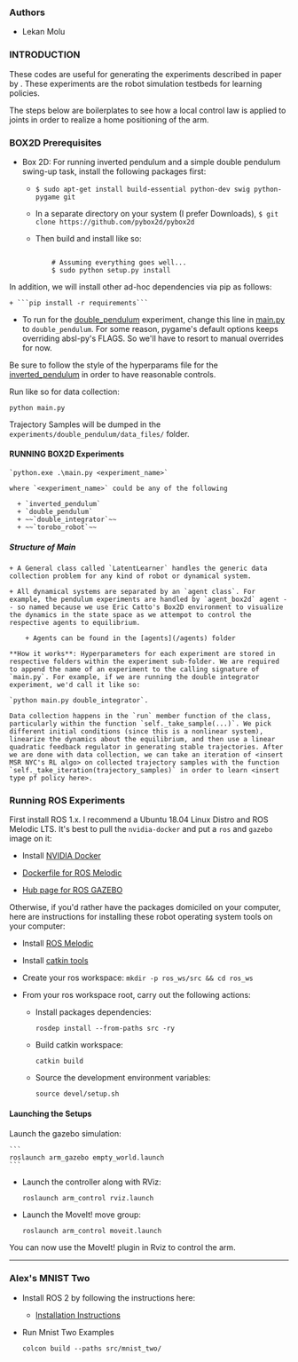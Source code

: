 ### Authors

+ Lekan Molu


### INTRODUCTION

These codes are useful for generating the experiments described in paper <such and such> by <such and such>. These experiments are the robot simulation testbeds  for learning  <such and such> policies.

The steps below are boilerplates to see how a local control law is applied to joints in order to realize a home positioning of the arm.

### BOX2D Prerequisites

+ Box 2D: For running inverted pendulum and a simple double pendulum swing-up task, install the following packages first:

    + `$ sudo apt-get install build-essential python-dev swig python-pygame git`

    + In a separate directory on your system (I prefer Downloads), `$ git clone https://github.com/pybox2d/pybox2d`

    + Then build and install like so:
      ```$ python setup.py build

          # Assuming everything goes well...
          $ sudo python setup.py install
      ```

In addition, we will install other ad-hoc dependencies via pip as follows:

    + ```pip install -r requirements```

+ To run for the [double_pendulum]() experiment, change this line in [main.py](https://github.com/robotsorcerer/LatentLearning/blob/delldevs/robots/main.py#L35) to `double_pendulum`. For some reason, pygame's default options keeps overriding absl-py's FLAGS. So we'll have to resort to manual overrides for now.

Be sure to follow the style of the hyperparams file for the [inverted_pendulum](https://github.com/robotsorcerer/LatentLearning/blob/delldevs/robots/experiments/double_pendulum/hyperparams.py) in order to have reasonable controls.

Run like so for data collection:

```python main.py```

Trajectory Samples will be dumped in the `experiments/double_pendulum/data_files/` folder.



#### RUNNING BOX2D Experiments

    `python.exe .\main.py <experiment_name>`

    where `<experiment_name>` could be any of the following

      + `inverted_pendulum`
      + `double_pendulum`
      + ~~`double_integrator`~~
      + ~~`torobo_robot`~~


##### Structure of Main

    + A General class called `LatentLearner` handles the generic data collection problem for any kind of robot or dynamical system.

    + All dynamical systems are separated by an `agent class`. For example, the pendulum experiments are handled by `agent_box2d` agent -- so named because we use Eric Catto's Box2D environment to visualize the dynamics in the state space as we attempot to control the respective agents to equilibrium.

        + Agents can be found in the [agents](/agents) folder

    **How it works**: Hyperparameters for each experiment are stored in respective folders within the experiment sub-folder. We are required to append the name of an experiment to the calling signature of `main.py`. For example, if we are running the double integrator experiment, we'd call it like so:

    `python main.py double_integrator`.

    Data collection happens in the `run` member function of the class, particularly within the function `self._take_sample(...)`. We pick different initial conditions (since this is a nonlinear system), linearize the dynamics about the equilibrium, and then use a linear quadratic feedback regulator in generating stable trajectories. After we are done with data collection, we can take an iteration of <insert MSR NYC's RL algo> on collected trajectory samples with the function `self._take_iteration(trajectory_samples)` in order to learn <insert type pf policy here>.


### Running ROS Experiments

First install ROS 1.x. I recommend a Ubuntu 18.04 Linux Distro and ROS Melodic LTS.
It's best to pull the `nvidia-docker` and put a `ros` and `gazebo` image on it:

  + Install [NVIDIA Docker](https://docs.nvidia.com/datacenter/cloud-native/container-toolkit/install-guide.html)

  + [Dockerfile for ROS Melodic](https://hub.docker.com/layers/amd64/ros/melodic/images/sha256-6c99c80a97d9a6af8b830bd34c028e9a80d42138ab0d4ab9bfa78998c70c0954?context=explore)

  + [Hub page for ROS GAZEBO](https://hub.docker.com/_/gazebo)

Otherwise, if you'd rather have the packages domiciled on your computer, here are
instructions for installing these robot operating system tools on your computer:

  + Install [ROS Melodic](http://wiki.ros.org/melodic/Installation/Ubuntu)

  + Install [catkin tools](https://catkin-tools.readthedocs.io/en/latest/installing.html)

  + Create your ros workspace: `mkdir -p ros_ws/src && cd ros_ws`

  + From your ros workspace root, carry out the following actions:

    + Install packages dependencies:

      ```
      rosdep install --from-paths src -ry
      ```

    + Build catkin workspace:

      ```
      catkin build
      ```

    + Source the development environment variables:

      ```
      source devel/setup.sh
      ```

#### Launching the Setups

  Launch the gazebo simulation:

    ```
    roslaunch arm_gazebo empty_world.launch
    ```

  + Launch the controller along with RViz:

      ```
      roslaunch arm_control rviz.launch
      ```

  + Launch the MoveIt! move group:
      ```
      roslaunch arm_control moveit.launch
      ```

  You can now use the MoveIt! plugin in Rviz to control the arm.
___

### Alex's MNIST Two

+ Install ROS 2 by following the instructions here:

  - [Installation Instructions](https://docs.ros.org/en/foxy/Tutorials/Creating-Your-First-ROS2-Package.html)

+ Run Mnist Two Examples

   ```colcon build --paths src/mnist_two/```
